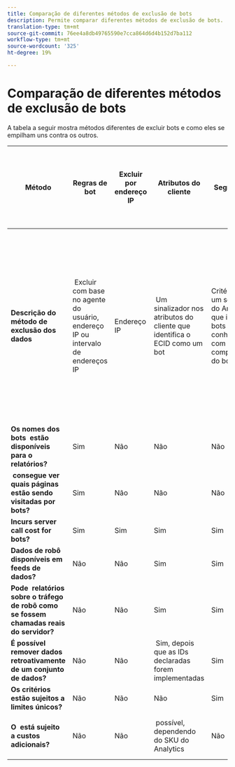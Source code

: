 ```yaml
---
title: Comparação de diferentes métodos de exclusão de bots
description: Permite comparar diferentes métodos de exclusão de bots.
translation-type: tm+mt
source-git-commit: 76ee4a8db49765590e7cca864d6d4b152d7ba112
workflow-type: tm+mt
source-wordcount: '325'
ht-degree: 19%

---
```



# Comparação de diferentes métodos de exclusão de bots

A tabela a seguir mostra métodos diferentes de excluir bots e como eles se empilham uns contra os outros.

| Método | Regras de bot | Excluir por endereço IP | Atributos do cliente | Segmentação | Pontuação de terceiros + Segmentação | Suprimir &#x200B; de Chamada do Servidor para Bots em Tempo de Execução | Regra VISTA personalizada do DB |
| --- | --- | --- | --- | --- | --- | --- | --- |
| **Descrição do método de exclusão dos dados** | &#x200B; Excluir com base no agente do usuário, endereço IP ou intervalo de endereços IP | Endereço IP | &#x200B; Um sinalizador nos atributos do cliente que identifica o ECID como um bot | Critérios de &#x200B; em um segmento do Analytics que identifica bots conhecidos com base no comportamento do bot | &#x200B; Um terceiro, como o [Perimeter X](https://www.perimeterx.com) ou o [Akamai Bot Manager](https://www.akamai.com/us/en/products/security/bot-manager.jsp) , atribui a cada visualização de página uma pontuação sobre a probabilidade de ser um robô. A pontuação é enviada para o Analytics e os segmentos podem ser usados para filtrar os dados com base na pontuação. | &#x200B; lógica do cliente impede que a chamada do servidor do Analytics seja executada para bots. | &#x200B; uma regra VISTA moverá o tráfego de bots que atendem a determinados critérios para um conjunto de relatórios separado. |
| **Os nomes dos bots &#x200B; estão disponíveis para o relatórios?** | Sim | Não | Não | Não | Não | Não | Sim |
| **&#x200B; consegue ver quais páginas estão sendo visitadas por bots?** | Sim | Não | Não | Não | Sim | Não | Sim |
| &#x200B;**Incurs server call cost for bots?** | Sim | Sim | Sim | Sim | Sim | Não | Sim |
| **Dados de robô disponíveis em feeds de dados?** | Não | Não | Sim | Sim | Sim | Não | Sim |
| **Pode &#x200B; relatórios sobre o tráfego de robô como se fossem chamadas reais do servidor?** | Não | Não | Sim | Sim | Sim | Sim | Não |
| **É possível remover dados retroativamente de um conjunto de dados?** | Não | Não | &#x200B; Sim, depois que as IDs declaradas forem implementadas | Sim | Sim, uma vez que as pontuações são implementadas | Não | Não |
| **Os critérios estão sujeitos a limites únicos?** | Não | Não | Não | Sim | Não | Não | Não |
| **O &#x200B; está sujeito a custos adicionais?** | Não | Não | &#x200B; possível, dependendo do SKU do Analytics | Não | Sim | Não | &#x200B; Sim - custo para implementar e manter uma regra VISTA |
